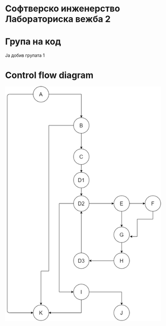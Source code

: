 # Софтверско инженерство Лабораториска вежба 2

# Група на код
Ја добив групата 1

# Control flow diagram
![](cfg.png)



